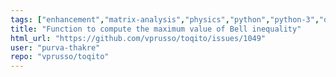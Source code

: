 ```yaml
---
tags: ["enhancement","matrix-analysis","physics","python","python-3","quantum","quantum-computing","quantum-information","unitaryhack"]
title: "Function to compute the maximum value of Bell inequality"
html_url: "https://github.com/vprusso/toqito/issues/1049"
user: "purva-thakre"
repo: "vprusso/toqito"
---
```


